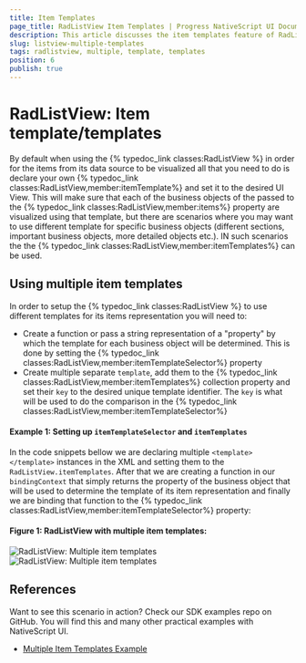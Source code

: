 ```yaml
---
title: Item Templates
page_title: RadListView Item Templates | Progress NativeScript UI Documentation
description: This article discusses the item templates feature of RadListView.
slug: listview-multiple-templates
tags: radlistview, multiple, template, templates
position: 6
publish: true
---
```


# RadListView: Item template/templates
By default when using the {% typedoc_link classes:RadListView %} in order for the items from its data source to be visualized all that you need to do is declare your own {% typedoc_link classes:RadListView,member:itemTemplate%} and set it to the desired UI View. This will make sure that each of the business objects of the passed to the {% typedoc_link classes:RadListView,member:items%} property are visualized using that template, but there are scenarios where you may want to use different template for specific business objects (different sections, important business objects, more detailed objects etc.). IN such scenarios the the {% typedoc_link classes:RadListView,member:itemTemplates%} can be used.

## Using multiple item templates
In order to setup the {% typedoc_link classes:RadListView %} to use different templates for its items representation you will need to:
- Create a function or pass a string representation of a "property" by which the template for each business object will be determined. This is done by setting the {% typedoc_link classes:RadListView,member:itemTemplateSelector%} property
- Create multiple separate `template`, add them to the {% typedoc_link classes:RadListView,member:itemTemplates%} collection property and set their `key` to the desired unique template identifier. The `key` is what will be used to do the comparison in the {% typedoc_link classes:RadListView,member:itemTemplateSelector%} 

#### Example 1: Setting up `itemTemplateSelector` and `itemTemplates`

In the code snippets bellow we are declaring multiple `<template></template>` instances in the XML and setting them to the `RadListView.itemTemplates`. After that we are creating a function in our `bindingContext` that simply returns the property of the business object that will be used to determine the template of its item representation and finally we are binding that function to the {% typedoc_link classes:RadListView,member:itemTemplateSelector%}  property:

<snippet id='listview-multiple-templates'/>
<snippet id='listview-multiple-templates-context'/>
<snippet id='listview-multiple-templates-model'/>

#### Figure 1: RadListView with multiple item templates:
![RadListView: Multiple item templates](/controls/NativeScript/ListView/Images/list-view-multiple-templates-ios.png "iOS")  ![RadListView: Multiple item templates](/controls/NativeScript/ListView/Images/list-view-multiple-templates-android.png "Android")

## References
Want to see this scenario in action?
Check our SDK examples repo on GitHub. You will find this and many other practical examples with NativeScript UI.

* [Multiple Item Templates Example](https://github.com/telerik/nativescript-ui-samples/tree/master/listview/app/examples/multiple-templates)

